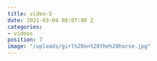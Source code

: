 ```yaml
---
title: video-5
date: 2021-03-04 08:07:00 Z
categories:
- videos
position: 7
image: "/uploads/girl%20on%20the%20horse.jpg"
---
```


